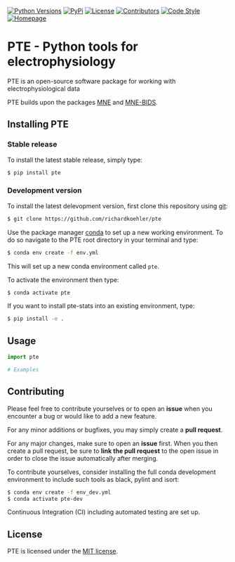 [![Python Versions][python-shield]][python-url]
[![PyPi][pypi-shield]][pypi-url]
[![License][license-shield]][license-url]
[![Contributors][contributors-shield]][contributors-url]
[![Code Style][codestyle-shield]][codestyle-url]
[![Homepage][homepage-shield]][homepage-url]


# PTE - Python tools for electrophysiology

PTE is an open-source software package for working with electrophysiological data

PTE builds upon the packages [MNE](https://mne.tools/stable/index.html) and [MNE-BIDS](https://mne.tools/mne-bids/stable/index.html).

## Installing PTE

### Stable release

To install the latest stable release, simply type:

```bash
$ pip install pte
```

### Development version

To install the latest delevopment version, first clone this repository using [git](https://git-scm.com/):

```bash
$ git clone https://github.com/richardkoehler/pte
```

Use the package manager [conda](https://docs.conda.io/projects/conda/en/latest/index.html) to set up a new working environment. To do so navigate to the PTE root directory in your terminal and type:

```bash
$ conda env create -f env.yml
```

This will set up a new conda environment called ``pte``.

To activate the environment then type:

```bash
$ conda activate pte
```

If you want to install pte-stats into an existing environment, type:

```bash
$ pip install -e .
```

## Usage

```python
import pte

# Examples
```

## Contributing
Please feel free to contribute yourselves or to open an **issue** when you encounter a bug or would like to add a new feature.

For any minor additions or bugfixes, you may simply create a **pull request**. 

For any major changes, make sure to open an **issue** first. When you then create a pull request, be sure to **link the pull request** to the open issue in order to close the issue automatically after merging.

To contribute yourselves, consider installing the full conda development environment to include such tools as black, pylint and isort:

```bash
$ conda env create -f env_dev.yml
$ conda activate pte-dev
```

Continuous Integration (CI) including automated testing are set up.

## License
PTE is licensed under the [MIT license](license-url).

<!-- MARKDOWN LINKS & IMAGES -->
<!-- https://www.markdownguide.org/basic-syntax/#reference-style-links -->
[python-shield]: https://img.shields.io/static/v1?label=Python&message=3.10&logoColor=black&labelColor=grey&color=blue
[python-url]: https://pypi.org/project/pte-stats/
[homepage-shield]: https://img.shields.io/static/v1?label=Homepage&message=ICN&logoColor=black&labelColor=grey&color=9cf
[homepage-url]: https://www.icneuromodulation.org/
[contributors-shield]: https://img.shields.io/github/contributors/richardkoehler/pte.svg?
[contributors-url]: https://github.com/richardkoehler/pte/graphs/contributors
[license-shield]: https://img.shields.io/static/v1?label=License&message=MIT&logoColor=black&labelColor=grey&color=yellow
[license-url]: https://github.com/richardkoehler/pte/blob/main/LICENSE/
[codestyle-shield]: https://img.shields.io/static/v1?label=CodeStyle&message=black&logoColor=black&labelColor=grey&color=black
[codestyle-url]: https://github.com/psf/black
[pypi-shield]: https://img.shields.io/static/v1?label=PyPi&message=v0.1.0&logoColor=black&labelColor=grey&color=blue
[pypi-url]: https://pypi.org/project/pte/